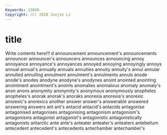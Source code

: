 ```yaml
---
Keywords: 13849
Copyright: (C) 2020 Junjie Li
---
```


# title

Write contents here!!!
d 
announcement 
announcement's 
announcements 
announcer 
announcer's 
announcers 
announces 
announcing
annoy 
annoyance 
annoyance's 
annoyances 
annoyed 
annoying 
annoyingly 
annoys 
annual 
annual's
annually 
annuals 
annuities 
annuity 
annuity's 
annul 
annular 
annulled 
annulling 
annulment
annulment's 
annulments 
annuls 
anode 
anode's 
anodes 
anodyne 
anodyne's 
anodynes 
anoint
anointed 
anointing 
anointment 
anointment's 
anoints 
anomalies 
anomalous 
anomaly 
anomaly's 
anon
anons 
anonymity 
anonymity's 
anonymous 
anonymously 
anopheles 
anopheles's 
anorak 
anorak's 
anoraks
anorexia 
anorexia's 
anorexic 
anorexic's 
anorexics 
another 
answer 
answer's 
answerable 
answered
answering 
answers 
ant 
ant's 
antacid 
antacid's 
antacids 
antagonise 
antagonised 
antagonises
antagonising 
antagonism 
antagonism's 
antagonisms 
antagonist 
antagonist's 
antagonistic 
antagonistically 
antagonists 
antarctic
ante 
ante's 
anteater 
anteater's 
anteaters 
antebellum 
antecedent 
antecedent's 
antecedents 
antechamber
antechamber's 
